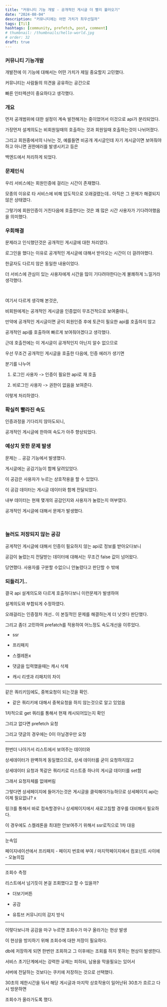 ```yaml
---
title: "커뮤니티 기능 개발 - 공개적인 게시글 더 빨리 불러오기"
date: "2024-08-04"
description: "커뮤니티에는 어떤 가치가 최우선일까"
tags: [Til]
hashtags: [community, prefetch, post, comment]
# thumbnail: /thumbnails/hello-world.jpg
# order: 32
draft: true
---
```


### 커뮤니티 기능개발

개발전에 이 기능에 대해서는 어떤 가치가 제일 중요할지 고민했다.

커뮤니티는 사람들의 의견을 공유하는 공간으로

빠른 인터렉션이 중요하다고 생각했다.

### 개요

먼저 공개범위에 대한 설정이 계속 발전해가는 중이었어서 이것으로 api가 분리되었다.

가장먼저 설계의도는 비회원일때의 호출하는 것과 회원일때 호출하는것이 나뉘어졌다.

그리고 회원중에서의 나뉘는 것, 예를들면 비공개 게시글인데 자기 게시글이면 보여줘야하고 아니면 권한에러를 발생시키고 등은

백엔드에서 처리하게 되었다.

### 문제인식

우리 서비스에는 회원인증에 걸리는 시간이 존재했다.

모종의 이유로 타 서비스에 비해 압도적으로 오래걸렸는데.. 아직은 그 문제가 해결되지 않은 상태였다.

그렇기에 회원인증이 거친다음에 호출한다는 것은 꽤 많은 시간 사용자가 기다려야했음을 의미했다.

### 우회해결

문제라고 인식했던것은 공개적인 게시글에 대한 처리였다.

로그인을 했다는 이유로 공개적인 게시글에 대해서 받아오는 시간이 더 걸려야했다.

한글자도 다르지 않은 동일한 내용이었다.

더 서비스에 관심이 있는 사용자에게 시간을 많이 기다려야한다는게 불쾌하게 느낄거라 생각했다.

<br/>

여기서 다르게 생각해 본것은,

비회원에게는 공개적인 게시글을 인증없이 무조건적으로 보여줄테니,

만약에 공개적인 게시글이면 굳이 회원인증 후에 토큰이 필요한 api를 호출하지 않고

공개적인 api를 호출하여 빠르게 보여줘야겠다고 생각했다.

근데 호출전에는 이 게시글이 공개적인지 아닌지 알수 없으므로

우선 무조건 공개적인 게시글을 호출한 다음에, 인증 에러가 생기면

분기를 나누어

1. 로그인 사용자 -> 인증이 필요한 api로 재 호출

2. 비로그인 사용자 -> 권한이 없음을 보여준다.

이렇게 처리하였다.

### 확실히 빨라진 속도

인증과정을 기다리지 않아도되니,

공개적인 게시글에 한하여 속도가 아주 향상되었다.

### 예상치 못한 문제 발생

문제는 .. 공감 기능에서 발생했다.

게시글에는 공감기능이 함께 달려있었다.

이 공감은 사용자가 누르는 상호작용을 할 수 있었다.

이 공감 데이터는 게시글 데이터와 함께 전달되었다.

내부 데이터는 현재 몇개의 공감인지와 사용자가 눌렀는지 여부였다.

공개적인 게시글에 대해서 문제가 발생했다.

<br/>

### 눌러도 저장되지 않는 공감

공게적인 게시글에 대해서 인증이 필요하지 않는 api로 정보를 받아오다보니

공감이 눌렀는지 전달받는 데이터에 대해서는 무조건 false 값이 넘어왔다.

당연했다. 사용자를 구분할 수없으니 안눌렸다고 판단할 수 밖에

### 되돌리기..

결국 api 설계의도와 다르게 호출하다보니 이런문제가 발생하여

설계의도와 부합되게 수정하였다.

오래걸리는 인증절차 개선.. 이 본질적인 문제를 해결하는게 더 낫겟다 판단했다.

그리고 좀더 고민하여 prefatch를 적용하여 어느정도 속도개선을 이루었다.

- ssr

- 프리패치

- 스켈레톤x

- 댓글을 입력했을때는 캐시 삭제

- 캐시 리셋과 리패치의 차이

---

같은 쿼리키임에도, 중복요청이 되는것을 확인.

- 같은 쿼리키에 대해서 중복요청을 하지 않는것으로 알고 있었음

1차적으로 get 쿼리를 통해서 현재 캐시되어있는지 확인

그리고 없다면 prefetch 요청

그리고 댓글의 경우에는 0이 아닐경우만 요청

---

한번더 나아가서 리스트에서 보여주는 데이터와

상세데이터가 완벽하게 동일했으므로, 상세 데이터를 굳이 요청하지않고

상세데이터 요청과 똑같은 쿼리키로 리스트중 하나의 게시글 데이터를 set함

그래서 요청자체를 없애버림

그렇다면 상세페이지에 들어가는것은 게시글을 클릭해야가능하므로 상세페이지 api는 이제 필요없냐? x

링크를 통해서 바로 접속할경우나 상세페이지에서 새로고침할 경우를 대비해서 필요하다.

이 경우에도 스켈레톤을 최대한 안보여주기 위해서 ssr로직으로 1차 대응

---

눈속임

페이지네이션에서 프리패치 - 페이지 번호에 부여 / 마지막페이지에서 컴포넌트 사이에 - 오늘의집

---

조회수 측정

리스트에서 넘기듯이 본걸 조회했다고 할 수 있을까?

- 더보기버튼

- 공감

- 유튜브 커뮤니티의 감지 방식

---

이렇다보니까 공감을 마구 누르면 조회수가 마구 올라가는 현상 발생

이 현상을 방지하기 위해 조회수에 대한 저장이 필요하다.

db에 저장하게 되면 한번만 조회하고 그 이후에는 조회를 하지 못하는 현상이 발생한다.

서비스 초기단계에서는 강력한 규제는 피하되, 남용을 막을필요는 있어서

서버에 전달하는 것보다는 쿠키에 저장하는 것으로 선택했다.

30초의 제한시간을 둬서 해당 게시글과 마지막 상호작용이 일어난뒤 30초가 흐르고 다시 방문하면

조회수가 올라가도록 했다.
